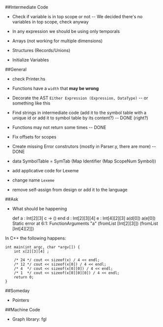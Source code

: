 ##Intermediate Code

* Check if variable is in top scope or not -- We decided there's no variables in top scope, check anyway

* In any expression we should be using only temporals

* Arrays (not working for multiple dimensions)
* Structures (Records/Unions)
* Initialize Variables

##General

* check Printer.hs
* Functions have a `width` that **may be wrong**
* Decorate the AST `Either Expression (Expression, DataType)` -- or something like this
* Find strings in intermediate code (add it to the symbol table with a unique id or add it to symbol table by its content?) -- DONE (right?)
* Functions may not return some times -- DONE
* Fix offsets for scopes
* Create missing Error construtors (mostly in Parser.y, there are more) -- DONE

* data SymbolTable = SymTab (Map Identifier (Map ScopeNum Symbol))
* add applicative code for Lexeme
* change name `Lexeme`

* remove self-assign from design or add it to the language

##Ask

* What should be happening

    def a : Int[2][3] c -> ()
    end
    d : Int[2][3][4]
    e : Int[4][2][3]
    a(d[0])
    a(e[0])
    Static error at 6:1:
        FunctionArguments "a" (fromList [Int[2][3]]) (fromList [Int[4][2]])

In C++ the following happens:
    
    int main(int argc, char *argv[]) {
        int x[2][3][4] ;

        /* 24 */ cout << sizeof(x) / 4 << endl;
        /* 12 */ cout << sizeof(x[0]) / 4 << endl;
        /* 4  */ cout << sizeof(x[0][0]) / 4 << endl;
        /* 1  */ cout << sizeof(x[0][0][0]) / 4 << endl;
        return 0;
    }

##Someday

* Pointers

##Machine Code

* Graph library: fgl
